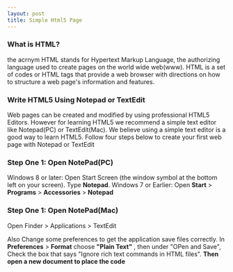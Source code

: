 ```yaml
---
layout: post
title: Simple Html5 Page
---
```


### What is HTML?
the acrnym HTML stands for Hypertext Markup Language, the authorizing language used to create pages on the world wide web(www). HTML is a set of codes or HTML tags that provide a web browser with directions on how to structure a web page's information and features.
  
### Write HTML5 Using Notepad or TextEdit
 Web pages can be created and modified by using professional HTML5 Editors. However for learning HTML5 we recommend a simple text editor like Notepad(PC) or TextEdit(Mac). We believe using a simple text editor is a good way to learn HTML5. Follow four steps below to create your first web page with Notepad or TextEdit
 
### Step One 1&#58; Open NotePad(PC)
 Windows 8 or later&#58;
 Open Start Screen (the window symbol at the bottom left on your screen). Type **Notepad**.
 Windows 7 or Earlier&#58;
 Open **Start** > **Programs** > **Accessories** > **Notepad**
 
### Step One 1&#58; Open NotePad(Mac)
Open Finder > Applications > TextEdit


Also Change some preferences to get the application save files correctly. In **Preferences** > **Format** choose **"Plain Text"** , then under "OPen and Save", Check the box that says "Ignore rich text commands in HTML files". **Then open a new document to place the code**

